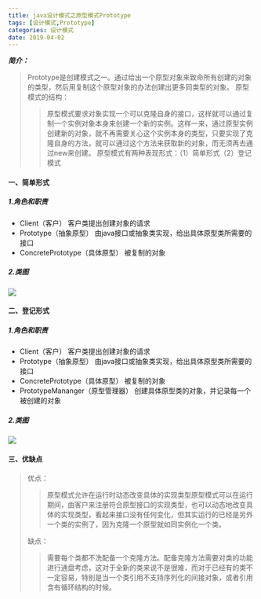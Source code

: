 ```yaml
---
title: java设计模式之原型模式Prototype 
tags: [设计模式,Prototype]
categories: 设计模式
date: 2019-04-02
---
```

***简介：***

>Prototype是创建模式之一。通过给出一个原型对象来致命所有创建的对象的类型，然后用复制这个原型对象的办法创建出更多同类型的对象。
>原型模式的结构：
>>原型模式要求对象实现一个可以克隆自身的接口，这样就可以通过复制一个实例对象本身来创建一个新的实例。这样一来，通过原型实例创建新的对象，就不再需要关心这个实例本身的类型，只要实现了克隆自身的方法，就可以通过这个方法来获取新的对象，而无须再去通过new来创建。
>>原型模式有两种表现形式：（1）简单形式（2）登记模式

<!-- more -->

#### 一、简单形式  ####
##### 1.角色和职责 #####
* Client（客户）
	客户类提出创建对象的请求
* Prototype（抽象原型）
	由java接口或抽象类实现，给出具体原型类所需要的接口
* ConcretePrototype（具体原型）
	被复制的对象
	
##### 2.类图 #####
![](https://fuzui.oss-cn-shenzhen.aliyuncs.com/img/20190402132354.png)

#### 二、登记形式  ####
##### 1.角色和职责 #####
* Client（客户）
	客户类提出创建对象的请求
* Prototype（抽象原型）
	由java接口或抽象类实现，给出具体原型类所需要的接口
* ConcretePrototype（具体原型）
	被复制的对象
* PrototypeMananger（原型管理器）
	创建具体原型类的对象，并记录每一个被创建的对象
	
##### 2.类图 #####
![](https://fuzui.oss-cn-shenzhen.aliyuncs.com/img/20190402141807.png)

#### 三、优缺点  ####
>优点：
>>原型模式允许在运行时动态改变具体的实现类型原型模式可以在运行期间，由客户来注册符合原型接口的实现类型，也可以动态地改变具体的实现类型，看起来接口没有任何变化，但其实运行的已经是另外一个类的实例了，因为克隆一个原型就如同实例化一个类。
>
>缺点：
>
>>需要每个类都不洗配备一个克隆方法。配备克隆方法需要对类的功能进行通盘考虑，这对于全新的类来说不是很难，而对于已经有的类不一定容易，特别是当一个类引用不支持序列化的间接对象，或者引用含有循环结构的时候。